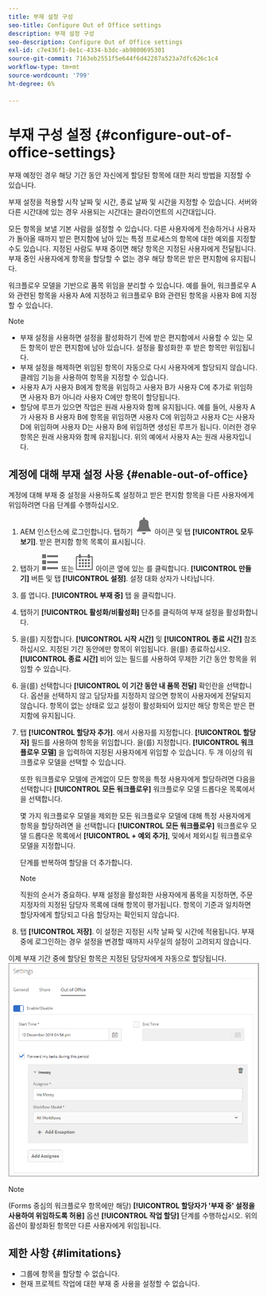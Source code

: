 ```yaml
---
title: 부재 설정 구성
seo-title: Configure Out of Office settings
description: 부재 설정 구성
seo-description: Configure Out of Office settings
exl-id: c7e436f1-8e1c-4334-b3dc-ab9800695301
source-git-commit: 7163eb2551f5e644f6d42287a523a7dfc626c1c4
workflow-type: tm+mt
source-wordcount: '799'
ht-degree: 6%

---
```


# 부재 구성 설정 {#configure-out-of-office-settings}

부재 예정인 경우 해당 기간 동안 자신에게 할당된 항목에 대한 처리 방법을 지정할 수 있습니다.

부재 설정을 적용할 시작 날짜 및 시간, 종료 날짜 및 시간을 지정할 수 있습니다. 서버와 다른 시간대에 있는 경우 사용되는 시간대는 클라이언트의 시간대입니다.

모든 항목을 보낼 기본 사람을 설정할 수 있습니다. 다른 사용자에게 전송하거나 사용자가 돌아올 때까지 받은 편지함에 남아 있는 특정 프로세스의 항목에 대한 예외를 지정할 수도 있습니다. 지정된 사람도 부재 중이면 해당 항목은 지정된 사용자에게 전달됩니다. 부재 중인 사용자에게 항목을 할당할 수 없는 경우 해당 항목은 받은 편지함에 유지됩니다.

워크플로우 모델을 기반으로 품목 위임을 분리할 수 있습니다. 예를 들어, 워크플로우 A와 관련된 항목을 사용자 A에 지정하고 워크플로우 B와 관련된 항목을 사용자 B에 지정할 수 있습니다.


>[!NOTE]
>
>* 부재 설정을 사용하면 설정을 활성화하기 전에 받은 편지함에서 사용할 수 있는 모든 항목이 받은 편지함에 남아 있습니다. 설정을 활성화한 후 받은 항목만 위임됩니다.
>* 부재 설정을 해제하면 위임된 항목이 자동으로 다시 사용자에게 할당되지 않습니다. 클레임 기능을 사용하여 항목을 지정할 수 있습니다.
>* 사용자 A가 사용자 B에게 항목을 위임하고 사용자 B가 사용자 C에 추가로 위임하면 사용자 B가 아니라 사용자 C에만 항목이 할당됩니다.
>* 할당에 루프가 있으면 작업은 원래 사용자와 함께 유지됩니다. 예를 들어, 사용자 A가 사용자 B 사용자 B에 항목을 위임하면 사용자 C에 위임하고 사용자 C는 사용자 D에 위임하며 사용자 D는 사용자 B에 위임하면 생성된 루프가 됩니다. 이러한 경우 항목은 원래 사용자와 함께 유지됩니다. 위의 예에서 사용자 A는 원래 사용자입니다.


## 계정에 대해 부재 설정 사용 {#enable-out-of-office}

계정에 대해 부재 중 설정을 사용하도록 설정하고 받은 편지함 항목을 다른 사용자에게 위임하려면 다음 단계를 수행하십시오.

1. AEM 인스턴스에 로그인합니다. 탭하기 ![받은 편지함](assets/bell.svg) 아이콘 및 탭 **[!UICONTROL 모두 보기]**. 받은 편지함 항목 목록이 표시됩니다.
1. 탭하기 ![보기 선택기](assets/viewlist.svg) 또는 ![보기 선택기](assets/calendar.svg) 아이콘 옆에 있는 를 클릭합니다. **[!UICONTROL 만들기]** 버튼 및 탭 **[!UICONTROL 설정]**. 설정 대화 상자가 나타납니다.
1. 를 엽니다. **[!UICONTROL 부재 중]** 탭 을 클릭합니다.
1. 탭하기 **[!UICONTROL 활성화/비활성화]** 단추를 클릭하여 부재 설정을 활성화합니다.
1. 을(를) 지정합니다. **[!UICONTROL 시작 시간]**  및 **[!UICONTROL 종료 시간]** 참조하십시오. 지정된 기간 동안에만 항목이 위임됩니다. 을(를) 종료하십시오. **[!UICONTROL 종료 시간]** 비어 있는 필드를 사용하여 무제한 기간 동안 항목을 위임할 수 있습니다.
1. 을(를) 선택합니다 **[!UICONTROL 이 기간 동안 내 품목 전달]** 확인란을 선택합니다. 옵션을 선택하지 않고 담당자를 지정하지 않으면 항목이 사용자에게 전달되지 않습니다. 항목이 없는 상태로 있고 설정이 활성화되어 있지만 해당 항목은 받은 편지함에 유지됩니다.
1. 탭 **[!UICONTROL 할당자 추가]**. 에서 사용자를 지정합니다. **[!UICONTROL 할당자]** 필드를 사용하여 항목을 위임합니다. 을(를) 지정합니다. **[!UICONTROL 워크플로우 모델]** 을 입력하여 지정된 사용자에게 위임할 수 있습니다. 두 개 이상의 워크플로우 모델을 선택할 수 있습니다.

   또한 워크플로우 모델에 관계없이 모든 항목을 특정 사용자에게 할당하려면 다음을 선택합니다 **[!UICONTROL 모든 워크플로우]** 워크플로우 모델 드롭다운 목록에서 을 선택합니다. <br>

   몇 가지 워크플로우 모델을 제외한 모든 워크플로우 모델에 대해 특정 사용자에게 항목을 할당하려면 을 선택합니다 **[!UICONTROL 모든 워크플로우]** 워크플로우 모델 드롭다운 목록에서 **[!UICONTROL + 예외 추가]**, 및에서 제외시킬 워크플로우 모델을 지정합니다.
   <br>

   단계를 반복하여 할당을 더 추가합니다. <br>

   >[!NOTE]
   >
   >직원의 순서가 중요하다. 부재 설정을 활성화한 사용자에게 품목을 지정하면, 주문 지정자의 지정된 담당자 목록에 대해 항목이 평가됩니다. 항목이 기준과 일치하면 할당자에게 할당되고 다음 할당자는 확인되지 않습니다.

1. 탭 **[!UICONTROL 저장]**. 이 설정은 지정된 시작 날짜 및 시간에 적용됩니다. 부재 중에 로그인하는 경우 설정을 변경할 때까지 사무실의 설정이 고려되지 않습니다.

이제 부재 기간 중에 할당된 항목은 지정된 담당자에게 자동으로 할당됩니다.
![부재 중](assets/out-of-office.png)

>[!NOTE]
>
>(Forms 중심의 워크플로우 항목에만 해당) **[!UICONTROL 할당자가 &#39;부재 중&#39; 설정을 사용하여 위임하도록 허용]** 옵션 **[!UICONTROL 작업 할당]** 단계를 수행하십시오. 위의 옵션이 활성화된 항목만 다른 사용자에게 위임됩니다.

## 제한 사항 {#limitations}

* 그룹에 항목을 할당할 수 없습니다.
* 현재 프로젝트 작업에 대한 부재 중 사용을 설정할 수 없습니다.
